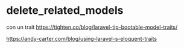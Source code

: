 # delete_related_models

<!-- Contenuto migrato da _docs/delete_related_models.txt -->

con un trait 
https://tighten.co/blog/laravel-tip-bootable-model-traits/

https://andy-carter.com/blog/using-laravel-s-eloquent-traits

